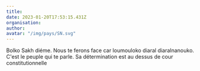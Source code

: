 ```yaml
---
title: 
date: 2023-01-20T17:53:15.431Z
organisation: 
author: 
avatar: "/img/pays/SN.svg"
---
```


Bolko Sakh diéme. Nous te ferons  face car loumouloko diaral diaralnanouko. C'est le peuple qui te parle. Sa détermination est au dessus de cour constitutionnelle 